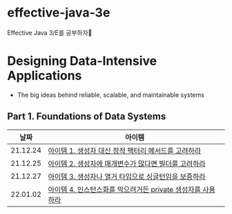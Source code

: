 # effective-java-3e
Effective Java 3/E를 공부하자👾

# Designing Data-Intensive Applications

- The big ideas behind reliable, scalable, and maintainable systems

## Part 1. Foundations of Data Systems

| 날짜       | 아이템                                                                              |
|----------|----------------------------------------------------------------------------------|
| 21.12.24 | [아이템 1. 생성자 대신 정적 팩터리 메서드를 고려하라](./2장_객체_생성과_파괴/아이템1_생성자_대신_정적_팩터리_메서드를_고려하라.md) |
| 21.12.25 | [아이템 2. 생성자에 매개변수가 많다면 빌더를 고려하라](./2장_객체_생성과_파괴/아이템2_생성자에_매개변수가_많다면_빌더를_고려하라.md) |
| 21.12.27 | [아이템 3. 생성자나 열거 타입으로 싱글턴임을 보증하라](./2장_객체_생성과_파괴/아이템3_생성자나_열거_타입으로_싱글턴임을_보증하라.md) |
| 22.01.02 | [아이템 4. 인스턴스화를 막으려거든 private 생성자를 사용하라](./2장_객체_생성과_파괴/아이템4_인스턴스화를_막으려거든_private_생성자를_사용하라.md) |
